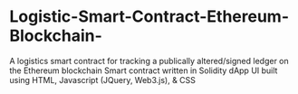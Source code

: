 # Logistic-Smart-Contract-Ethereum-Blockchain-
A logistics smart contract for tracking a publically altered/signed ledger on the Ethereum blockchain
Smart contract written in Solidity
dApp UI built using HTML, Javascript (JQuery, Web3.js), & CSS
